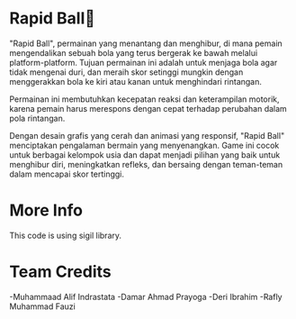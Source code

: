 # Rapid Ball🔴

"Rapid Ball", permainan yang menantang dan menghibur, di mana pemain mengendalikan sebuah bola yang terus bergerak ke bawah melalui platform-platform. Tujuan permainan ini adalah untuk menjaga bola agar tidak mengenai duri, dan meraih skor setinggi mungkin dengan menggerakkan bola ke kiri atau kanan untuk menghindari rintangan.

Permainan ini membutuhkan kecepatan reaksi dan keterampilan motorik, karena pemain harus merespons dengan cepat terhadap perubahan dalam pola rintangan.

Dengan desain grafis yang cerah dan animasi yang responsif, "Rapid Ball" menciptakan pengalaman bermain yang menyenangkan. Game ini cocok untuk berbagai kelompok usia dan dapat menjadi pilihan yang baik untuk menghibur diri, meningkatkan refleks, dan bersaing dengan teman-teman dalam mencapai skor tertinggi.

# More Info
This code is using sigil library. 

# Team Credits
-Muhammaad Alif Indrastata
-Damar Ahmad Prayoga
-Deri Ibrahim
-Rafly Muhammad Fauzi
